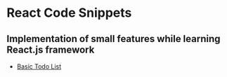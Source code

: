 # React Code Snippets
## Implementation of small features while learning React.js framework
- [Basic Todo List](https://hridayk.github.io/learning-react/)
